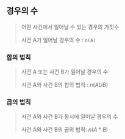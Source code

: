 ## 경우의 수
> 어떤 사건에서 일어날 수 있는 경우의 가짓수
>
> 사건 A가 일어날 경우의 수 : `n(A)`

### 합의 법칙
> 사건 A 또는 사건 B가 일어날 경우의 수
>
> 사건 A와 사건 B의 합의 법칙 : $n(A U B)$

### 곱의 법칙
> 사건 A와 사건 B가 동시에 일어날 경우의 수
>
> 사건 A와 사건 B의 곱의 법칙: $n(A * B)$